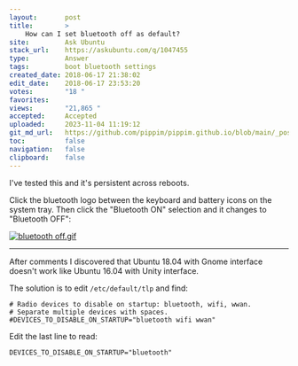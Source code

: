 ```yaml
---
layout:       post
title:        >
    How can I set bluetooth off as default?
site:         Ask Ubuntu
stack_url:    https://askubuntu.com/q/1047455
type:         Answer
tags:         boot bluetooth settings
created_date: 2018-06-17 21:38:02
edit_date:    2018-06-17 23:53:20
votes:        "18 "
favorites:    
views:        "21,865 "
accepted:     Accepted
uploaded:     2023-11-04 11:19:12
git_md_url:   https://github.com/pippim/pippim.github.io/blob/main/_posts/2018/2018-06-17-How-can-I-set-bluetooth-off-as-default_.md
toc:          false
navigation:   false
clipboard:    false
---
```


I've tested this and it's persistent across reboots.

Click the bluetooth logo between the keyboard and battery icons on the system tray. Then click the "Bluetooth ON" selection and it changes to "Bluetooth OFF":

[![bluetooth off.gif][1]][1]


----------

After comments I discovered that Ubuntu 18.04 with Gnome interface doesn't work like Ubuntu 16.04 with Unity interface.

The solution is to edit `/etc/default/tlp` and find:

``` 
# Radio devices to disable on startup: bluetooth, wifi, wwan.
# Separate multiple devices with spaces.
#DEVICES_TO_DISABLE_ON_STARTUP="bluetooth wifi wwan"
```

Edit the last line to read:

``` 
DEVICES_TO_DISABLE_ON_STARTUP="bluetooth"
```


  [1]: https://i.stack.imgur.com/DAakY.gif
